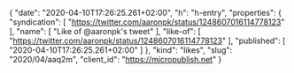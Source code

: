 {
  "date": "2020-04-10T17:26:25.261+02:00",
  "h": "h-entry",
  "properties": {
    "syndication": [
      "https://twitter.com/aaronpk/status/1248607016114778123"
    ],
    "name": [
      "Like of @aaronpk's tweet"
    ],
    "like-of": [
      "https://twitter.com/aaronpk/status/1248607016114778123"
    ],
    "published": [
      "2020-04-10T17:26:25.261+02:00"
    ]
  },
  "kind": "likes",
  "slug": "2020/04/aaq2m",
  "client_id": "https://micropublish.net"
}
